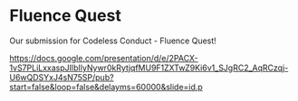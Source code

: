# Fluence Quest

Our submission for Codeless Conduct - Fluence Quest!

https://docs.google.com/presentation/d/e/2PACX-1vS7PLiLxxaspJIlbIlyNywr0kRytjqfMU9F1ZXTwZ9Ki6v1_SJgRC2_AqRCzqj-U6wQDSYxJ4sN75SP/pub?start=false&loop=false&delayms=60000&slide=id.p
